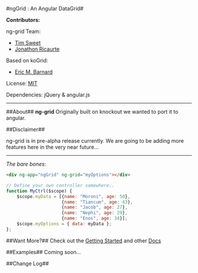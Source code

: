 #ngGrid : An Angular DataGrid#

__Contributors:__

ng-grid Team:
* [Tim Sweet](http://ornerydevelopment.blogspot.com/)
* [Jonathon Ricaurte](https://github.com/xcrico)

Based on koGrid:
* [Eric M. Barnard](https://github.com/ericmbarnard/KoGrid)
 
License: [MIT](http://www.opensource.org/licenses/mit-license.php)

Dependencies: jQuery & angular.js
***
##About##
__ng-grid__ Originally built on knockout we wanted to port it to angular.


##Disclaimer##

ng-grid is in pre-alpha release currently. We are going to be adding more features here in the very near future...

***
_The bare bones_:

```html
<div ng-app="ngGrid" ng-grid="myOptions"></div>
```
```javascript
// Define your own controller somewhere..
function MyCtrl($scope) {
	$scope.myData = [{name: "Moroni", age: 50},
                     {name: "Tiancum", age: 43},
                     {name: "Jacob", age: 27},
                     {name: "Nephi", age: 29},
                     {name: "Enos", age: 34}];
	$scope.myOptions = { data: myData };
};

```

##Want More?##
Check out the [Getting Started](https://github.com/Crash8308/ng-grid/wiki/Getting-Started) and other [Docs](https://github.com/Crash8308/ng-grid/wiki)

##Examples##
Coming soon...

##Change Log##